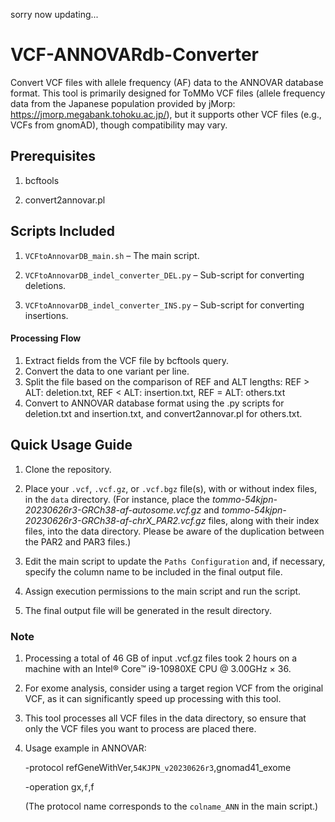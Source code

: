 sorry now updating...

# VCF-ANNOVARdb-Converter
Convert VCF files with allele frequency (AF) data to the ANNOVAR database format. This tool is primarily designed for ToMMo VCF files (allele frequency data from the Japanese population provided by jMorp: https://jmorp.megabank.tohoku.ac.jp/), but it supports other VCF files (e.g., VCFs from gnomAD), though compatibility may vary.


## Prerequisites
1. bcftools

2. convert2annovar.pl

## Scripts Included
1. `VCFtoAnnovarDB_main.sh` – The main script.

2. `VCFtoAnnovarDB_indel_converter_DEL.py` – Sub-script for converting deletions.

3. `VCFtoAnnovarDB_indel_converter_INS.py` – Sub-script for converting insertions.

#### Processing Flow
1. Extract fields from the VCF file by bcftools query.
2. Convert the data to one variant per line.
3. Split the file based on the comparison of REF and ALT lengths: REF > ALT: deletion.txt, REF < ALT: insertion.txt, REF = ALT: others.txt
4. Convert to ANNOVAR database format using the .py scripts for deletion.txt and insertion.txt, and convert2annovar.pl for others.txt.

## Quick Usage Guide
1. Clone the repository.

2. Place your `.vcf`, `.vcf.gz`, or `.vcf.bgz` file(s), with or without index files, in the `data` directory. (For instance, place the *tommo-54kjpn-20230626r3-GRCh38-af-autosome.vcf.gz* and *tommo-54kjpn-20230626r3-GRCh38-af-chrX_PAR2.vcf.gz* files, along with their index files, into the data directory. Please be aware of the duplication between the PAR2 and PAR3 files.)
 
3. Edit the main script to update the `Paths Configuration` and, if necessary, specify the column name to be included in the final output file.

4. Assign execution permissions to the main script and run the script.

5. The final output file will be generated in the result directory.


### Note
1. Processing a total of 46 GB of input .vcf.gz files took 2 hours on a machine with an Intel® Core™ i9-10980XE CPU @ 3.00GHz × 36.

2. For exome analysis, consider using a target region VCF from the original VCF, as it can significantly speed up processing with this tool.

3. This tool processes all VCF files in the data directory, so ensure that only the VCF files you want to process are placed there.

4. Usage example in ANNOVAR:

   -protocol refGeneWithVer,`54KJPN_v20230626r3`,gnomad41_exome

   -operation gx,`f`,f

   (The protocol name corresponds to the `colname_ANN` in the main script.)

